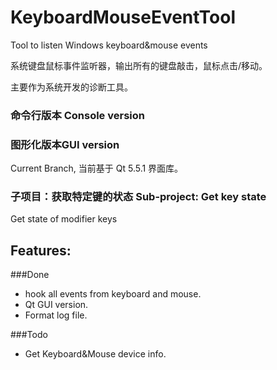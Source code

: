 # KeyboardMouseEventTool
Tool to listen Windows keyboard&amp;mouse events

系统键盘鼠标事件监听器，输出所有的键盘敲击，鼠标点击/移动。

主要作为系统开发的诊断工具。




### 命令行版本 Console version
### 图形化版本GUI version 
Current Branch, 当前基于 Qt 5.5.1 界面库。

### 子项目：获取特定键的状态 Sub-project: Get key state
Get state of modifier keys


## Features:
###Done

- hook all events from keyboard and mouse.
- Qt GUI version.
- Format log file.

###Todo

- Get Keyboard&Mouse device info.


